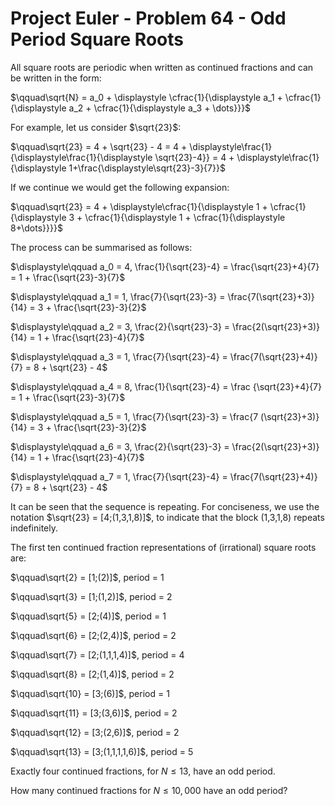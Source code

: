 # Project Euler - Problem 64 - Odd Period Square Roots
All square roots are periodic when written as continued fractions and can be written in the form:

$\qquad\sqrt{N} = a_0 + \displaystyle \cfrac{1}{\displaystyle a_1 + \cfrac{1}{\displaystyle a_2 + \cfrac{1}{\displaystyle a_3 + \dots}}}$

For example, let us consider $\sqrt{23}$:

$\qquad\sqrt{23} = 4 + \sqrt{23} - 4 = 4 + \displaystyle\frac{1}{\displaystyle\frac{1}{\displaystyle \sqrt{23}-4}} = 4 + \displaystyle\frac{1}{\displaystyle 1+\frac{\displaystyle\sqrt{23}-3}{7}}$

If we continue we would get the following expansion:

$\qquad\sqrt{23} = 4 + \displaystyle\cfrac{1}{\displaystyle 1 + \cfrac{1}{\displaystyle 3 + \cfrac{1}{\displaystyle 1 + \cfrac{1}{\displaystyle 8+\dots}}}}$

The process can be summarised as follows:

$\displaystyle\qquad a_0 = 4, \frac{1}{\sqrt{23}-4} = \frac{\sqrt{23}+4}{7} = 1 + \frac{\sqrt{23}-3}{7}$

$\displaystyle\qquad a_1 = 1, \frac{7}{\sqrt{23}-3} = \frac{7(\sqrt{23}+3)}{14} = 3 + \frac{\sqrt{23}-3}{2}$

$\displaystyle\qquad a_2 = 3, \frac{2}{\sqrt{23}-3} = \frac{2(\sqrt{23}+3)}{14} = 1 + \frac{\sqrt{23}-4}{7}$
 
$\displaystyle\qquad a_3 = 1, \frac{7}{\sqrt{23}-4} = \frac{7(\sqrt{23}+4)}{7} = 8 + \sqrt{23} - 4$

$\displaystyle\qquad a_4 = 8, \frac{1}{\sqrt{23}-4} = \frac {\sqrt{23}+4}{7} = 1 + \frac{\sqrt{23}-3}{7}$

$\displaystyle\qquad a_5 = 1, \frac{7}{\sqrt{23}-3} = \frac{7 (\sqrt{23}+3)}{14} = 3 + \frac{\sqrt{23}-3}{2}$

$\displaystyle\qquad a_6 = 3, \frac{2}{\sqrt{23}-3} = \frac{2(\sqrt{23}+3)}{14} = 1 + \frac{\sqrt{23}-4}{7}$

$\displaystyle\qquad a_7 = 1, \frac{7}{\sqrt{23}-4} = \frac{7(\sqrt{23}+4)}{7} = 8 + \sqrt{23} - 4$

It can be seen that the sequence is repeating.
For conciseness, we use the notation $\sqrt{23} = [4;(1,3,1,8)]$, to indicate that the block (1,3,1,8) repeats indefinitely.

The first ten continued fraction representations of (irrational) square roots are:

$\qquad\sqrt{2} = [1;(2)]$, period = $1$

$\qquad\sqrt{3} = [1;(1,2)]$, period = $2$

$\qquad\sqrt{5} = [2;(4)]$, period = $1$

$\qquad\sqrt{6} = [2;(2,4)]$, period = $2$

$\qquad\sqrt{7} = [2;(1,1,1,4)]$, period = $4$

$\qquad\sqrt{8} = [2;(1,4)]$, period = $2$

$\qquad\sqrt{10} = [3;(6)]$, period = $1$

$\qquad\sqrt{11} = [3;(3,6)]$, period = $2$

$\qquad\sqrt{12} = [3;(2,6)]$, period = $2$

$\qquad\sqrt{13} = [3;(1,1,1,1,6)]$, period = $5$

Exactly four continued fractions, for $N \leq 13$, have an odd period.

How many continued fractions for $N \leq 10,000$ have an odd period?

